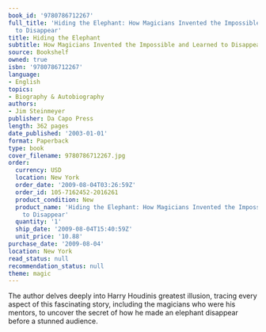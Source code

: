 ```yaml
---
book_id: '9780786712267'
full_title: 'Hiding the Elephant: How Magicians Invented the Impossible and Learned
  to Disappear'
title: Hiding the Elephant
subtitle: How Magicians Invented the Impossible and Learned to Disappear
source: Bookshelf
owned: true
isbn: '9780786712267'
language:
- English
topics:
- Biography & Autobiography
authors:
- Jim Steinmeyer
publisher: Da Capo Press
length: 362 pages
date_published: '2003-01-01'
format: Paperback
type: book
cover_filename: 9780786712267.jpg
order:
  currency: USD
  location: New York
  order_date: '2009-08-04T03:26:59Z'
  order_id: 105-7162452-2016261
  product_condition: New
  product_name: 'Hiding the Elephant: How Magicians Invented the Impossible and Learned
    to Disappear'
  quantity: '1'
  ship_date: '2009-08-04T15:40:59Z'
  unit_price: '10.88'
purchase_date: '2009-08-04'
location: New York
read_status: null
recommendation_status: null
theme: magic
---
```

The author delves deeply into Harry Houdinis greatest illusion, tracing every aspect of this fascinating story, including the magicians who were his mentors, to uncover the secret of how he made an elephant disappear before a stunned audience.
